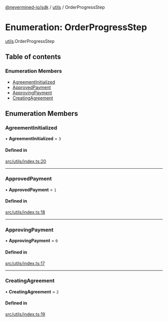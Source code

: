 [@nevermined-io/sdk](../code-reference.md) / [utils](../modules/utils.md) / OrderProgressStep

# Enumeration: OrderProgressStep

[utils](../modules/utils.md).OrderProgressStep

## Table of contents

### Enumeration Members

- [AgreementInitialized](utils.OrderProgressStep.md#agreementinitialized)
- [ApprovedPayment](utils.OrderProgressStep.md#approvedpayment)
- [ApprovingPayment](utils.OrderProgressStep.md#approvingpayment)
- [CreatingAgreement](utils.OrderProgressStep.md#creatingagreement)

## Enumeration Members

### AgreementInitialized

• **AgreementInitialized** = `3`

#### Defined in

[src/utils/index.ts:20](https://github.com/nevermined-io/sdk-js/blob/55f88d2/src/utils/index.ts#L20)

---

### ApprovedPayment

• **ApprovedPayment** = `1`

#### Defined in

[src/utils/index.ts:18](https://github.com/nevermined-io/sdk-js/blob/55f88d2/src/utils/index.ts#L18)

---

### ApprovingPayment

• **ApprovingPayment** = `0`

#### Defined in

[src/utils/index.ts:17](https://github.com/nevermined-io/sdk-js/blob/55f88d2/src/utils/index.ts#L17)

---

### CreatingAgreement

• **CreatingAgreement** = `2`

#### Defined in

[src/utils/index.ts:19](https://github.com/nevermined-io/sdk-js/blob/55f88d2/src/utils/index.ts#L19)
